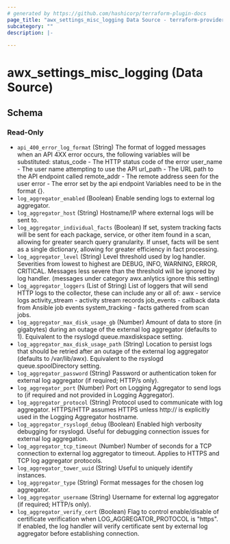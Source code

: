```yaml
---
# generated by https://github.com/hashicorp/terraform-plugin-docs
page_title: "awx_settings_misc_logging Data Source - terraform-provider-awx"
subcategory: ""
description: |-
  
---
```


# awx_settings_misc_logging (Data Source)





<!-- schema generated by tfplugindocs -->
## Schema

### Read-Only

- `api_400_error_log_format` (String) The format of logged messages when an API 4XX error occurs, the following variables will be substituted: 
status_code - The HTTP status code of the error
user_name - The user name attempting to use the API
url_path - The URL path to the API endpoint called
remote_addr - The remote address seen for the user
error - The error set by the api endpoint
Variables need to be in the format {<variable name>}.
- `log_aggregator_enabled` (Boolean) Enable sending logs to external log aggregator.
- `log_aggregator_host` (String) Hostname/IP where external logs will be sent to.
- `log_aggregator_individual_facts` (Boolean) If set, system tracking facts will be sent for each package, service, or other item found in a scan, allowing for greater search query granularity. If unset, facts will be sent as a single dictionary, allowing for greater efficiency in fact processing.
- `log_aggregator_level` (String) Level threshold used by log handler. Severities from lowest to highest are DEBUG, INFO, WARNING, ERROR, CRITICAL. Messages less severe than the threshold will be ignored by log handler. (messages under category awx.anlytics ignore this setting)
- `log_aggregator_loggers` (List of String) List of loggers that will send HTTP logs to the collector, these can include any or all of: 
awx - service logs
activity_stream - activity stream records
job_events - callback data from Ansible job events
system_tracking - facts gathered from scan jobs.
- `log_aggregator_max_disk_usage_gb` (Number) Amount of data to store (in gigabytes) during an outage of the external log aggregator (defaults to 1). Equivalent to the rsyslogd queue.maxdiskspace setting.
- `log_aggregator_max_disk_usage_path` (String) Location to persist logs that should be retried after an outage of the external log aggregator (defaults to /var/lib/awx). Equivalent to the rsyslogd queue.spoolDirectory setting.
- `log_aggregator_password` (String) Password or authentication token for external log aggregator (if required; HTTP/s only).
- `log_aggregator_port` (Number) Port on Logging Aggregator to send logs to (if required and not provided in Logging Aggregator).
- `log_aggregator_protocol` (String) Protocol used to communicate with log aggregator.  HTTPS/HTTP assumes HTTPS unless http:// is explicitly used in the Logging Aggregator hostname.
- `log_aggregator_rsyslogd_debug` (Boolean) Enabled high verbosity debugging for rsyslogd.  Useful for debugging connection issues for external log aggregation.
- `log_aggregator_tcp_timeout` (Number) Number of seconds for a TCP connection to external log aggregator to timeout. Applies to HTTPS and TCP log aggregator protocols.
- `log_aggregator_tower_uuid` (String) Useful to uniquely identify instances.
- `log_aggregator_type` (String) Format messages for the chosen log aggregator.
- `log_aggregator_username` (String) Username for external log aggregator (if required; HTTP/s only).
- `log_aggregator_verify_cert` (Boolean) Flag to control enable/disable of certificate verification when LOG_AGGREGATOR_PROTOCOL is "https". If enabled, the log handler will verify certificate sent by external log aggregator before establishing connection.


